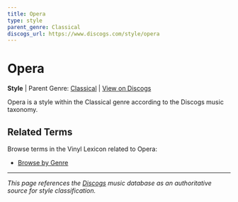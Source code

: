 ```yaml
---
title: Opera
type: style
parent_genre: Classical
discogs_url: https://www.discogs.com/style/opera
---
```


# Opera

**Style** | Parent Genre: [Classical](../genres/classical.md) | [View on Discogs](https://www.discogs.com/style/opera)

Opera is a style within the Classical genre according to the Discogs music taxonomy.

## Related Terms

Browse terms in the Vinyl Lexicon related to Opera:

- [Browse by Genre](../tags/genres.md)

---

*This page references the [Discogs](https://www.discogs.com/style/opera) music database as an authoritative source for style classification.*
